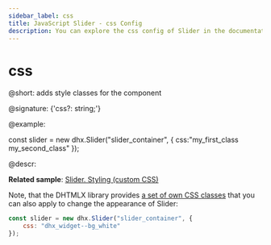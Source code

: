 ```yaml
---
sidebar_label: css
title: JavaScript Slider - css Config 
description: You can explore the css config of Slider in the documentation of the DHTMLX JavaScript UI library. Browse developer guides and API reference, try out code examples and live demos, and download a free 30-day evaluation version of DHTMLX Suite 7.
---
```


# css

@short: adds style classes for the component

@signature: {'css?: string;'}

@example:
<style>
    .my_first_class {
        /*some styles*/
    }
 
    .my_second_class {
        /*some styles*/
    }
</style>

const slider = new dhx.Slider("slider_container", {
    css:"my_first_class my_second_class"
});

@descr:

**Related sample**: [Slider. Styling (custom CSS)](https://snippet.dhtmlx.com/ewizud5e)

Note, that the DHTMLX library provides [a set of own CSS classes](helpers/base_elements.md#list-of-css-classes-for-styling-a-widget) that you can also apply to change the appearance of Slider:

~~~js
const slider = new dhx.Slider("slider_container", {
    css: "dhx_widget--bg_white"
});
~~~

[comment]: # (@related: slider/initializing_slider.md#configuration-properties slider/customization.md)
